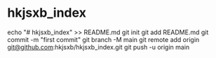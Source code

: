 # hkjsxb_index

echo "# hkjsxb_index" >> README.md
git init
git add README.md
git commit -m "first commit"
git branch -M main
git remote add origin git@github.com:hkjsxb/hkjsxb_index.git
git push -u origin main
